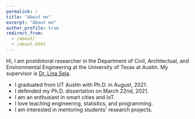 ```yaml
---
permalink: /
title: "About me"
excerpt: "About me"
author_profile: true
redirect_from: 
  - /about/
  - /about.html
---
```


Hi, I am postdotoral researcher in the Department of Civil, Architectual, and Environmental Engineering at the University of Texas at Austin.
My supervisor is [Dr. Lina Sela](https://sela.caee.utexas.edu).

* I graduated from UT Austin with Ph.D. in August, 2021.
* I defended my Ph.D. dissertation on March 22nd, 2021.
* I am an enthusiast in smart cities and IoT.
* I love teaching engineering, statistics, and programming.
* I am interested in mentoring students' research projects.




